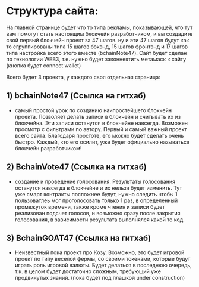 # Структура сайта:
На главной странице будет что то типа рекламы, показывающей, что тут вам помогут стать настоящим блокчейн разработчиком, и вы создадите свой первый блокчейн проект за 47 шагов. ну и эти 47 шагов будут как то сгруппированы типа 15 шагов бэкэнд, 15 шагов фронтэнд и 17 шагов типа настройка всего этого вместе  (bchainNote47).
Сайт будет сделан по технологии WEB3, т.е. нужно будет законнектить метамаск к сайту (кнопка будет connect wallet)


Всего будет 3 проекта, у каждого своя отдельная страница:
## 1) bchainNote47 (Ссылка на гитхаб)
- самый простой урок по созданию наипростейшего блокчейн проекта. Позволяет делать записи в блокчейн и считывать их из блокчейна. Эти записи останутся в блокчейне навсегда. Возможен просмотр с фильтрами по автору. Первый и самый важный проект всего сайта. Благодаря простоте, его можно будет сделать очень быстро. Каждый, кто его осилит, уже будет официально называться блокчейн разработчиком!

## 2) BchainVote47 (Ссылка на гитхаб)
- создание и проведение голосования. Результаты голосования останутся навсегда в блокчейне и их нельзя будет изменить. Тут уже смарт контракты посложнее будут, нужно следить чтобы 1 пользоватлеь мог проголосовать только 1 раз, в определенный промежуток времени, также кроме чтения и записи будет реализован подсчет голосов, и возможно сразу после закрытия голосования, в зависимости результата выполнялся какой то код.

## 3) BchainGOAT47 (Ссылка на гитхаб)
- Неизвестный пока проект про Козу. Возможно, это будет игровой проект по типу веселой фермы, со своими токенами, которые будут играть роль игровой валюты. Будет делаться в последнюю очередь, т.к. в целом будет достаточно сложным, требующий уже продвинутых знаний. (пока будет под плашкой under construction)

